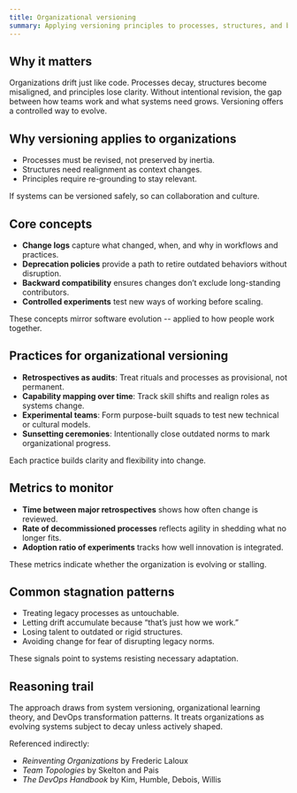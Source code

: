 ```yaml
---
title: Organizational versioning
summary: Applying versioning principles to processes, structures, and behaviors to keep organizations aligned and adaptive.
---
```


## Why it matters

Organizations drift just like code. Processes decay, structures become misaligned, and principles lose clarity. Without intentional revision, the gap between how teams work and what systems need grows. Versioning offers a controlled way to evolve.

## Why versioning applies to organizations

- Processes must be revised, not preserved by inertia.
- Structures need realignment as context changes.
- Principles require re-grounding to stay relevant.

If systems can be versioned safely, so can collaboration and culture.

## Core concepts

- **Change logs** capture what changed, when, and why in workflows and practices.
- **Deprecation policies** provide a path to retire outdated behaviors without disruption.
- **Backward compatibility** ensures changes don’t exclude long-standing contributors.
- **Controlled experiments** test new ways of working before scaling.

These concepts mirror software evolution -- applied to how people work together.

## Practices for organizational versioning

- **Retrospectives as audits**: Treat rituals and processes as provisional, not permanent.
- **Capability mapping over time**: Track skill shifts and realign roles as systems change.
- **Experimental teams**: Form purpose-built squads to test new technical or cultural models.
- **Sunsetting ceremonies**: Intentionally close outdated norms to mark organizational progress.

Each practice builds clarity and flexibility into change.

## Metrics to monitor

- **Time between major retrospectives** shows how often change is reviewed.
- **Rate of decommissioned processes** reflects agility in shedding what no longer fits.
- **Adoption ratio of experiments** tracks how well innovation is integrated.

These metrics indicate whether the organization is evolving or stalling.

## Common stagnation patterns

- Treating legacy processes as untouchable.
- Letting drift accumulate because “that’s just how we work.”
- Losing talent to outdated or rigid structures.
- Avoiding change for fear of disrupting legacy norms.

These signals point to systems resisting necessary adaptation.

## Reasoning trail

The approach draws from system versioning, organizational learning theory, and DevOps transformation patterns. It treats organizations as evolving systems subject to decay unless actively shaped.

Referenced indirectly:

- *Reinventing Organizations* by Frederic Laloux  
- *Team Topologies* by Skelton and Pais  
- *The DevOps Handbook* by Kim, Humble, Debois, Willis
